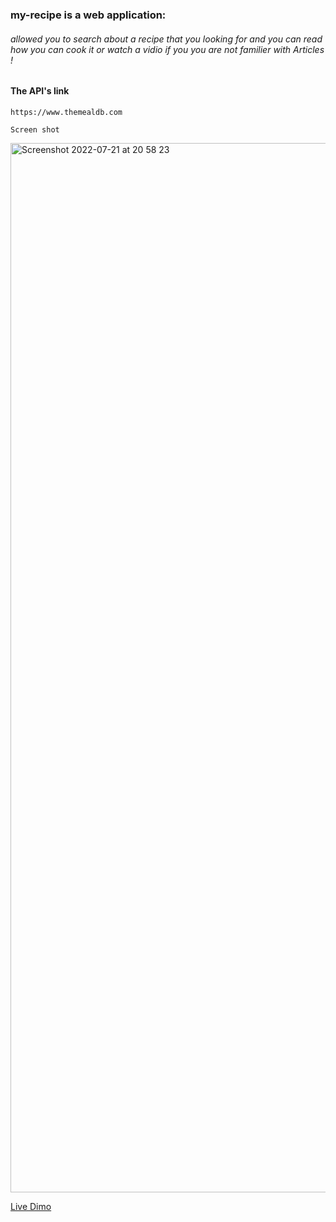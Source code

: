 ### my-recipe is a web application:
###### allowed you to search about a recipe that you looking for and you can read how you can cook it or watch a vidio if you you are not familier with Articles !

#### The API's link

```
https://www.themealdb.com
```

`Screen shot`

<img width="1679" alt="Screenshot 2022-07-21 at 20 58 23" src="https://user-images.githubusercontent.com/84162824/180294884-8a4961a3-704b-4e11-899d-d53b190b6be8.png">

[Live Dimo](https://almarzouk.github.io/my-recipe/)
